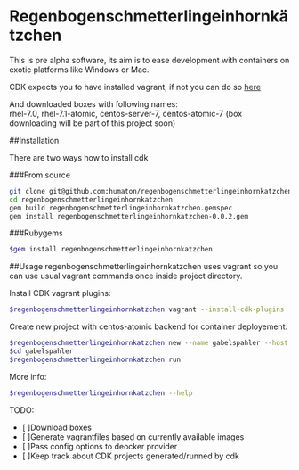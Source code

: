 # Regenbogenschmetterlingeinhornkätzchen

This is pre alpha software, its aim is to ease development with containers on exotic platforms like Windows or Mac.

CDK expects you to have installed vagrant,
if not you can do so [here](https://www.vagrantup.com/downloads)

And downloaded boxes with following names:  
rhel-7.0, rhel-7.1-atomic, centos-server-7, centos-atomic-7
(box downloading will be part of this project soon)

##Installation

There are two ways how to install cdk

###From source
```bash
git clone git@github.com:humaton/regenbogenschmetterlingeinhornkatzchen.git
cd regenbogenschmetterlingeinhornkatzchen
gem build regenbogenschmetterlingeinhornkatzchen.gemspec
gem install regenbogenschmetterlingeinhornkatzchen-0.0.2.gem
```

###Rubygems
```bash
$gem install regenbogenschmetterlingeinhornkatzchen
```
##Usage
regenbogenschmetterlingeinhornkatzchen uses vagrant so you can use usual vagrant commands once inside project directory.

Install CDK vagrant plugins:
```bash
$regenbogenschmetterlingeinhornkatzchen vagrant --install-cdk-plugins
```

Create new project with centos-atomic backend for container deployement:
```bash
$regenbogenschmetterlingeinhornkatzchen new --name gabelspahler --host centos-atomic
$cd gabelspahler
$regenbogenschmetterlingeinhornkatzchen run
```
More info:
```bash
$regenbogenschmetterlingeinhornkatzchen --help
```

TODO:
- [ ]Download boxes
- [ ]Generate vagrantfiles based on currently available images
- [ ]Pass config options to deocker provider
- [ ]Keep track about CDK projects generated/runned by cdk
